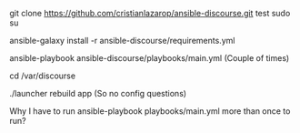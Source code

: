 

git clone https://github.com/cristianlazarop/ansible-discourse.git
test
sudo su

ansible-galaxy install -r ansible-discourse/requirements.yml


ansible-playbook ansible-discourse/playbooks/main.yml
(Couple of times)


cd /var/discourse

./launcher rebuild app
(So no config questions)


Why I have to run ansible-playbook playbooks/main.yml  more than once to run?
